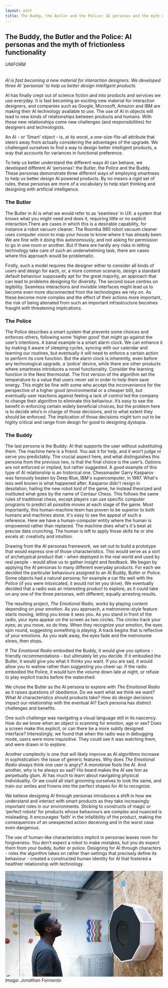 ```yaml
---
layout: post
title: The Buddy, the Butler and the Police: AI personas and the myth of frictionless functionality 
---
```


## The Buddy, the Butler and the Police: AI personas and the myth of frictionless functionality 
_UNIFORM_
<br />
<br />
<br />
_AI is fast becoming a new material for interaction designers. We developed three AI ‘personas’ to help us better design intelligent products._

AI has finally crept out of science fiction and into products and services we use everyday. It is fast becoming an exciting new material for interaction designers, and companies such as Google, Microsoft, Amazon and IBM are making their AI technology available to use. The use of AI in objects will lead to new kinds of relationships between products and humans. With these new relationships come new challenges (and responsibilities) for designers and technologists. 

An AI - or ‘Smart’ object - is, at its worst, a one-size-fits-all attribute that steers away from actually considering the advantages of the upgrade. We challenged ourselves to find a way to design better intelligent products, a way that accounts for variances in functional preference. 

To help us better understand the different ways AI can behave, we developed different AI ‘personas’: the Butler, the Police and the Buddy. These personas demonstrate three different ways of employing smartness to help us better design AI powered products. By no means a rigid set of rules, these personas are more of a vocabulary to help start thinking and designing with artificial intelligence.

### The Butler

The Butler in AI is what we would refer to as ‘seamless’ in UX: a system that knows what you might need and does it, requiring little or no explicit interaction.There are cases in which this is a desirable capability, for instance a robot vacuum cleaner. The Roomba 980 robot vacuum cleaner uses computer vision to map your house to know where it has already been. We are fine with it doing this autonomously, and not asking for permission to go in one room or another. But if there are hardly any risks in letting technology take care of such an underwhelming task, there are cases where this approach would be problematic.

Firstly, such a model requires the designer either to consider all kinds of users and design for each, or, a more common scenario, design a standard default behaviour supposedly apt for the great majority, an approach that can lead to problems designing for diversity. The second issue centres on legibility. Seamless interactions and invisible interfaces might lead us to become even more disconnected from the technologies we rely on. As these become more complex and the effect of their actions more important, the risk of being alienated from such an important infrastructure becomes fraught with threatening implications.

### The Police

The Police describes a smart system that prevents some choices and enforces others, following some ‘higher good’ that might go against the user’s intentions. A banal example is a smart alarm clock. We can enhance it by making it aware of sleeping cycles, syncing with our calendar and learning our routines, but eventually it will need to enforce a certain action to perform its core function. But the alarm clock is inherently, even before any technological upgrade, a ‘police’ device, while there are other products where smartness introduces a novel functionality. 
Consider the learning function in the Nest thermostat. The first version of the algorithm set the temperature to a value that users never set in order to help them save energy. This might be fine with some who accept the inconvenience for the perspective of a higher good (environmental or a cheaper bill), but eventually user reactions against feeling a lack of control led the company to change their algorithm to eliminate this behaviour.
It’s easy to see the benefit in enforcing certain widely beneficial choices, but the problem here is to decide who’s in charge of those decisions, and to what extent they should be enforced. The implication of those decisions might turn out to be highly critical and range from design for good to designing dystopia.

### The Buddy

The last persona is the Buddy: AI that supports the user without substituting them. The machine here is a friend. You ask it for help, and it won’t judge or serve you predictably. The crucial aspect here, and what distinguishes this persona from the previous two, is that the final choice is the user’s. Options are not enforced or implied, but rather suggested.
A good example of this type of AI relationship is an historical one. Chessmaster Garry Kasparov was famously beaten by Deep Blue, IBM's supercomputer, in 1997. What's less well known is what happened after. Kasparov didn't resign in desolation, hailing the new robot lord of the game, he instead theorized and instituted what goes by the name of Centaur Chess. This follows the same rules of traditional chess, except players can use specific computer programs to predict all possible moves at each stage of the game. Most importantly, this human-machine team has proven to be superior to both humans and machines alone. It's easy to see the appeal of such a reference. Here we have a human-computer entity where the human is empowered rather than replaced. The machine does what's it's best at: precise data crunching. The human is left to apply those skills he or she excels at: creativity and intuition.

Drawing from the AI personas framework, we set out to build a prototype that would express one of those characteristics. This would serve as a sort of archetypical product that - when deployed in the real world and used by real people - would allow us to gather insight and feedback. We began by applying the AI personas to many different everyday products. For each we decided the particular behaviours assigned to an AI Buddy, Butler or Police. Some objects had a natural persona; for example a car fits well with the Police (if you were intoxicated, it would not let you drive). We eventually decided that a radio was an interesting product to explore, as it could take on any one of the three personas, with different, equally arresting results. 

The resulting project, _The Emotional Radio_, works by playing content depending on your emotion. As you approach, a metronome-style feature starts moving, letting you know it sees you. As you stand in front of the radio, your eyes appear on the screen as two circles. The circles track your eyes; as you move, so do they. When they recognize your emotion, the eyes spin round, suggesting something is playing. A track begins that is reflective of your emotions. As you walk away, the eyes fade and the metronome slows, then stops.

If _The Emotional Radio_ embodied the Buddy, it would give you options - friendly recommendations - but ultimately let you decide. If it embodied the Butler, it would give you what it thinks you want. If you are sad, it would allow you to wallow rather than suggesting you cheer up. If the radio embodied the Police, it would turn the volume down late at night, or refuse to play explicit tracks before the watershed.

We chose the Butler as the AI persona to explore with _The Emotional Radio_ as it raises questions of obedience. Do we want what we think we want? What AI characteristics should products take? How do design decisions impact our relationship with the eventual AI? Each persona has distinct challenges and benefits. 

One such challenge was navigating a visual language still in its nascency. How do we know when an object is scanning for emotion, age or sex? Does a screen make this explicit, or can there be a more subtly designed interface? Interestingly, we found that when the radio was in debugging mode, users were more inquisitive. They could see it was watching them, and were drawn in to explore.

Another complexity is one that will likely improve as AI algorithms increase in sophistication: the issue of generic features. Why does _The Emotional Radio_ always think one user is angry? A monobrow fools the AI. And another, why is he always so sad? His beard makes the AI see him as perpetually glum. AI has much to learn about navigating physical individuality. Or we could all start grooming ourselves to look the same, and train our smiles and frowns into the perfect shapes for AI to recognize.

We believe designing AI through personas introduces a shift in how we understand and interact with smart products as they take increasingly important roles in our environments. Sticking to constructs of magic or ‘perfect robots’ for products whose behaviours are complex and nuanced is misleading. It encourages ‘faith’ in the infallibility of the product, making the consequences of an unexpected action deceiving and in the worst case even dangerous. 

The use of human-like characteristics implicit in personas leaves room for forgiveness. You don’t expect a robot to make mistakes, but you do expect them from your buddy, butler or police. Designing for AI through characters - roles the algorithm takes on rather than settings that precisely define its behaviour - created a constructed human identity for AI that fostered a healthier relationship with technology.

![Image: Jonathan Formento](images/14.jpg)
_Image: Jonathan Formento_
